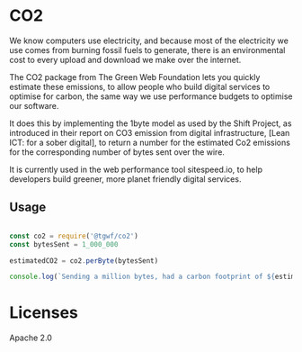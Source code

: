 # CO2

We know computers use electricity, and because most of the electricity we use comes from burning fossil fuels to generate, there is an environmental cost to every upload and download we make over the internet.

The CO2 package from The Green Web Foundation lets you quickly estimate these emissions, to allow people who build digital services to optimise for carbon, the same way we use performance budgets to optimise our software.

It does this by implementing the 1byte model as used by the Shift Project, as introduced in their report on CO3 emission from digital infrastructure, [Lean ICT: for a sober digital], to return a number for the estimated Co2 emissions for the corresponding number of bytes sent over the wire.

It is currently used in the web performance tool sitespeed.io, to help developers build greener, more planet friendly digital services.

[soberDigital]: https://theshiftproject.org/en/lean-ict-2/


## Usage

```js

const co2 = require('@tgwf/co2')
const bytesSent = 1_000_000

estimatedCO2 = co2.perByte(bytesSent)

console.log(`Sending a million bytes, had a carbon footprint of ${estimatedCO2.toFixed(3)} grams of CO2`)

```

# Licenses

Apache 2.0
